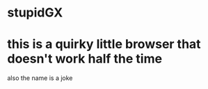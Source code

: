 # stupidGX
# this is a quirky little browser that doesn't work half the time
also the name is a joke
